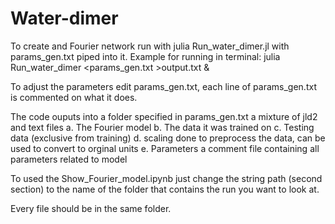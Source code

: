 # Water-dimer

To create and Fourier network run with julia Run_water_dimer.jl with params_gen.txt piped into it.
Example for running in terminal: julia Run_water_dimer <params_gen.txt >output.txt &

To adjust the parameters edit params_gen.txt, each line of params_gen.txt is commented on what it does.

The code ouputs into a folder specified in params_gen.txt a mixture of jld2 and text files
  a. The Fourier model
  b. The data it was trained on
  c. Testing data (exclusive from training)
  d. scaling done to preprocess the data, can be used to convert to orginal units
  e. Parameters a comment file containing all parameters related to model

To used the Show_Fourier_model.ipynb just change the string path (second section) to the name of the folder that contains the run you want to look at.

Every file should be in the same folder. 
